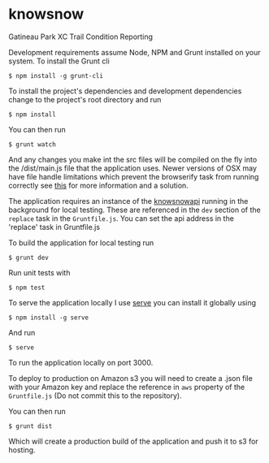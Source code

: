 # knowsnow
Gatineau Park XC Trail Condition Reporting

Development requirements assume Node, NPM and Grunt installed on your system.  To install the Grunt cli
````shell
$ npm install -g grunt-cli
````
To install the project's dependencies and development dependencies change to the project's root directory and run
````shell
$ npm install
````
You can then run
````shell
$ grunt watch
````
And any changes you make int the src files will be compiled on the fly into the /dist/main.js file that the application uses.
Newer versions of OSX may have file handle limitations which prevent the browserify task from running correctly see [this](https://github.com/substack/node-browserify/issues/431) for more information and a solution.

The application requires an instance of the [knowsnowapi](https://github.com/sharkinsspatial/knowsnowapi) running in the background for local testing.  These are referenced in the <code>dev</code> section of the <code>replace</code> task in the <code>Gruntfile.js</code>.
You can set the api address in the 'replace' task in Gruntfile.js

To build the application for local testing run
````shell
$ grunt dev
````
Run unit tests with
````shell
$ npm test
````
To serve the application locally I use [serve](https://github.com/tj/serve) you can install it globally using
````shell
$ npm install -g serve
````
And run
````shell
$ serve
````
To run the application locally on port 3000.

To deploy to production on Amazon s3 you will need to create a .json file with your Amazon key and replace the reference in <code>aws</code> property of the <code>Gruntfile.js</code> (Do not commit this to the repository).

You can then run
````shell
$ grunt dist
````
Which will create a production build of the application and push it to s3 for hosting.
